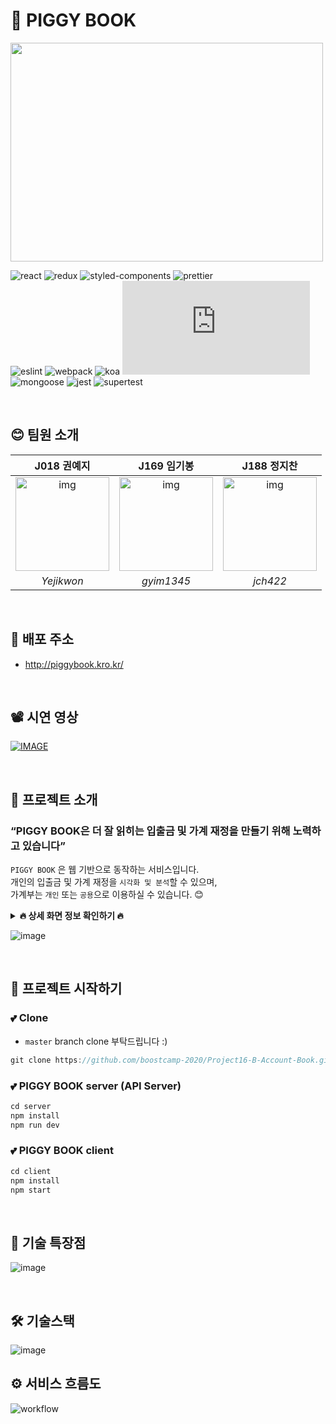 # 🎈 PIGGY BOOK

<img src="https://user-images.githubusercontent.com/38288479/99702565-493df880-2ad9-11eb-841d-6f9d56b40be4.png" width="500" height="350" />

![react](https://img.shields.io/badge/react-^17.0.1-brightgreen?logo=react)
![redux](https://img.shields.io/badge/redux-^4.0.5-green?logo=redux)
![styled-components](https://img.shields.io/badge/styledComponents-^5.2.0-yellowgreen?logo=styled-components)
![prettier](https://img.shields.io/badge/prettier-^2.1.1-yellow?logo=prettier) <br />
![eslint](https://img.shields.io/badge/eslint-^7.13.0-orange?logo=eslint)
![webpack](https://img.shields.io/badge/webpack-^4.35.0-red?logo=webpack)
![koa](https://img.shields.io/badge/koa-^2.13.0-blue?logo=koa)
![node.js](https://img.shields.io/badge/node.js-^12.10.0-lightgrey?logo=node.js) <br />
![mongoose](https://img.shields.io/badge/mongoose-^5.10.15-success?logo=mongoose)
![jest](https://img.shields.io/badge/jest-^26.6.3-important?logo=jest)
![supertest](https://img.shields.io/badge/supertest-^6.0.1-critical?logo=supertest) <br />

<br />

## 😊 팀원 소개

|                                                       J018 권예지                                                       |                                                                             J169 임기봉                                                                              |                                                                        J188 정지찬                                                                        |
| :---------------------------------------------------------------------------------------------------------------------: | :------------------------------------------------------------------------------------------------------------------------------------------------------------------: | :-------------------------------------------------------------------------------------------------------------------------------------------------------: |
| <img src="https://ca.slack-edge.com/T019JFET9H7-U019PBWRG03-8b6c9029f984-512" alt="img" height="150px" width="150px" /> | <img src="https://avatars2.githubusercontent.com/u/57941049?s=460&u=b20800e6bc681bf4c683143cbcf11b9aa7dcf50c&v=4 =150x150" alt="img" height="150px" width="150px" /> | <img src="https://user-images.githubusercontent.com/38288479/99750943-9e532c00-2b24-11eb-82de-933279ed77dc.png" alt="img" height="150px" width="150px" /> |
|                                                       _Yejikwon_                                                        |                                                                              _gyim1345_                                                                              |                                                                         _jch422_                                                                          |

<br />

## 💫 배포 주소

- http://piggybook.kro.kr/

<br />

## 📽️ 시연 영상
[![IMAGE](https://img.youtube.com/vi/R4hTnqwwVS4/0.jpg)](https://youtu.be/R4hTnqwwVS4)

<br />

## 🚀 프로젝트 소개

### “PIGGY BOOK은 더 잘 읽히는 입출금 및 가계 재정을 만들기 위해 노력하고 있습니다”

`PIGGY BOOK` 은 웹 기반으로 동작하는 서비스입니다. <br />
개인의 입출금 및 가계 재정을 `시각화 및 분석`할 수 있으며, <br />
가계부는 `개인` 또는 `공용`으로 이용하실 수 있습니다. 😊

<details>
  <summary> <b>🔥 상세 화면 정보 확인하기 🔥</b> </summary>
    
  ### 🗝️ 가계부 로그인
  |                로그인 - 가계부 선택                 |                로그아웃                |
  | :----------------------------------: | :----------------------------------: |
  | ![](https://user-images.githubusercontent.com/13073517/102710526-4dd31800-42f6-11eb-9325-fa26fada6154.gif) | ![로그아웃](https://user-images.githubusercontent.com/13073517/102710538-575c8000-42f6-11eb-8b60-d9ad33cd8df7.gif)|


  ### 📋 가계부 선택
  |                가계부 생성                 |     가계부 삭제                           |
  | :----------------------------------: | :----------------------------------: |
  | ![createAccountBook](https://user-images.githubusercontent.com/38288479/102711306-ee780680-42fb-11eb-8ee9-4a2cd0a8ff42.gif) | ![deleteAccountBook](https://user-images.githubusercontent.com/38288479/102711312-f20b8d80-42fb-11eb-949f-7e1293f1fccb.gif)|

  <br />

  ### 📈 대시보드
  |                대시보드                 
  | :----------------------------------:  
  | ![1](https://user-images.githubusercontent.com/57941049/102710824-765c1180-42f8-11eb-81f7-a5d81bcc8728.gif)

  <br />

  ### 💰 수입/지출 내역
  |                그래프                 |           삭제         |
  | :----------------------------------: | :----------------------------------: |
  | ![ezgif com-gif-maker (6)](https://user-images.githubusercontent.com/57941049/102711318-018ad680-42fc-11eb-903d-48391d8daca5.gif) |![ezgif com-gif-maker (3)](https://user-images.githubusercontent.com/57941049/102711191-1e72da00-42fb-11eb-9a07-2eb41dd923c1.gif)

  |                추가                 |           수정         |
  | :----------------------------------: | :----------------------------------: |
  | ![ezgif com-gif-maker (5)](https://user-images.githubusercontent.com/57941049/102711246-74478200-42fb-11eb-80eb-93d8f8c810cc.gif) |![ezgif com-gif-maker (10)](https://user-images.githubusercontent.com/57941049/102711668-cb9b2180-42fe-11eb-8890-5c203a915c4b.gif)


  |                sms parser             |           csv         |
  | :----------------------------------: | :----------------------------------: |
  | ![ezgif com-gif-maker (9)](https://user-images.githubusercontent.com/57941049/102711563-03559980-42fe-11eb-9554-3e1955be59d7.gif) | ![ezgif com-gif-maker (7)](https://user-images.githubusercontent.com/57941049/102711456-39464e00-42fd-11eb-8fd5-ed4d54378ef6.gif)

  <br />

  ### 💳 카드/계좌
  |                결제수단 관리                 |                카드 별 사용내역                |
  | :----------------------------------: | :----------------------------------: |
  | ![](https://user-images.githubusercontent.com/13073517/102710324-dcdf3080-42f4-11eb-86b7-166a9e1bb8da.gif) | ![](https://user-images.githubusercontent.com/13073517/102710072-1d3daf00-42f3-11eb-87a7-baf520046f52.gif)|

  <br />

  ### 🏷️ 카테고리/태그
  |                카테고리                 |                태그                |
  | :----------------------------------: | :----------------------------------: |
  | ![category](https://user-images.githubusercontent.com/38288479/102711311-f172f700-42fb-11eb-8419-b6b441bb63ed.gif) | ![tag](https://user-images.githubusercontent.com/38288479/102711310-f0da6080-42fb-11eb-86b3-0e910891e7d0.gif)|

  <br />

  ### 🗓️ 달력
  |                년/월 별 수입 지출 내역                |                달력 시작일 변경                |
  | :----------------------------------: | :----------------------------------: |
  | ![](https://user-images.githubusercontent.com/13073517/102710094-465e3f80-42f3-11eb-8f23-1fb56c58ef0b.gif) | ![](https://user-images.githubusercontent.com/13073517/102710098-4cecb700-42f3-11eb-9983-3c123f9b122c.gif) |

  <br />

  ### 📊 보고서
  |                월별 내역 확인                 |                필터 적용                |
  | :----------------------------------: | :----------------------------------: |
  | ![monthlyAnalysis](https://user-images.githubusercontent.com/38288479/102711309-f041ca00-42fb-11eb-8c35-c7a5b7c54036.gif) | ![filter](https://user-images.githubusercontent.com/38288479/102711308-efa93380-42fb-11eb-9587-326dff2448df.gif)|

  <br />

  ### ⚙️ 설정
  |                멤버 초대하기/내보내기                |                로그인된 사용자 정보 변경              |
  | :----------------------------------: | :----------------------------------: |
  | ![](https://user-images.githubusercontent.com/13073517/102710125-858c9080-42f3-11eb-85ba-6ff55e979e76.gif) | ![](https://user-images.githubusercontent.com/13073517/102710128-8d4c3500-42f3-11eb-96a9-1b018683639b.gif)|

  <br />

</details>

![image](https://user-images.githubusercontent.com/13073517/102005330-63c36480-3d5b-11eb-9bd7-5e9d31c4464b.png)

<br />

## 📌 프로젝트 시작하기

### 💕 Clone

- `master` branch clone 부탁드립니다 :)

```javascript
git clone https://github.com/boostcamp-2020/Project16-B-Account-Book.git
```

### 💕 PIGGY BOOK server (API Server)

```javascript
cd server
npm install
npm run dev
```

### 💕 PIGGY BOOK client

```javascript
cd client
npm install
npm start
```

<br />

## 📢 기술 특장점

![image](https://user-images.githubusercontent.com/13073517/102180967-1aa31a00-3eed-11eb-983e-698f2161b17a.png)

<br />

## 🛠️ 기술스택

![image](https://user-images.githubusercontent.com/13073517/102309034-3d940380-3fab-11eb-8caf-55512c1c8aeb.png)

## ⚙ 서비스 흐름도

![workflow](https://user-images.githubusercontent.com/57941049/102705389-a391cb00-42ca-11eb-9c48-a8e2d0174bed.png)
